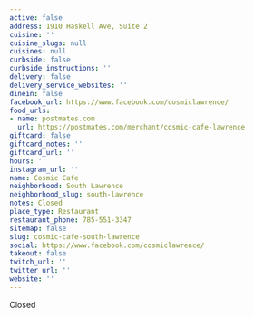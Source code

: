 ```yaml
---
active: false
address: 1910 Haskell Ave, Suite 2
cuisine: ''
cuisine_slugs: null
cuisines: null
curbside: false
curbside_instructions: ''
delivery: false
delivery_service_websites: ''
dinein: false
facebook_url: https://www.facebook.com/cosmiclawrence/
food_urls:
- name: postmates.com
  url: https://postmates.com/merchant/cosmic-cafe-lawrence
giftcard: false
giftcard_notes: ''
giftcard_url: ''
hours: ''
instagram_url: ''
name: Cosmic Cafe
neighborhood: South Lawrence
neighborhood_slug: south-lawrence
notes: Closed
place_type: Restaurant
restaurant_phone: 785-551-3347
sitemap: false
slug: cosmic-cafe-south-lawrence
social: https://www.facebook.com/cosmiclawrence/
takeout: false
twitch_url: ''
twitter_url: ''
website: ''
---
```


Closed